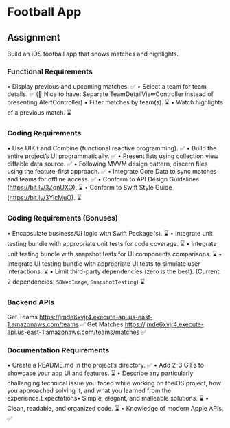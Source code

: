 # Football App

## Assignment

Build an iOS football app that shows matches and highlights.

### Functional Requirements

• Display previous and upcoming matches. ✅
• Select a team for team details. ✅ (💯 Nice to have: Separate TeamDetailViewController instead of presenting AlertController)
• Filter matches by team(s). ⌛
• Watch highlights of a previous match. ⌛

### Coding Requirements

• Use UIKit and Combine (functional reactive programming). ✅
• Build the entire project’s UI programmatically. ✅
• Present lists using collection view diffable data source. ✅
• Following MVVM design pattern, discern files using the feature-first approach. ✅
• Integrate Core Data to sync matches and teams for offline access. ✅
• Conform to API Design Guidelines (https://bit.ly/3ZqnUXO). ⌛
• Conform to Swift Style Guide (https://bit.ly/3YicMuO). ⌛

### Coding Requirements (Bonuses)

• Encapsulate business/UI logic with Swift Package(s). ⌛
• Integrate unit testing bundle with appropriate unit tests for code coverage. ⌛
• Integrate unit testing bundle with snapshot tests for UI components comparisons. ⌛
• Integrate UI testing bundle with appropriate UI tests to simulate user interactions. ⌛
• Limit third-party dependencies (zero is the best). (Current: 2 dependencies: `SDWebImage`, `SnapshotTesting`) ⌛

### Backend APIs

Get Teams https://jmde6xvjr4.execute-api.us-east-1.amazonaws.com/teams ✅
Get Matches https://jmde6xvjr4.execute-api.us-east-1.amazonaws.com/teams/matches ✅

### Documentation Requirements

• Create a README.md in the project’s directory. ✅
• Add 2-3 GIFs to showcase your app UI and features. ⌛
• Describe any particularly challenging technical issue you faced while working on theiOS project, how you approached solving it, and what you learned from the experience.Expectations• Simple, elegant, and malleable solutions. ⌛
• Clean, readable, and organized code. ⌛
• Knowledge of modern Apple APIs. ✅
